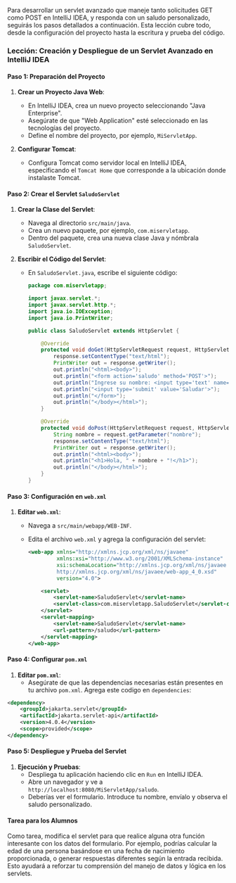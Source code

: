 Para desarrollar un servlet avanzado que maneje tanto solicitudes GET como POST en IntelliJ IDEA, y responda con un saludo personalizado, seguirás los pasos detallados a continuación. Esta lección cubre todo, desde la configuración del proyecto hasta la escritura y prueba del código.

### Lección: Creación y Despliegue de un Servlet Avanzado en IntelliJ IDEA

#### Paso 1: Preparación del Proyecto

1. **Crear un Proyecto Java Web**:
   - En IntelliJ IDEA, crea un nuevo proyecto seleccionando "Java Enterprise".
   - Asegúrate de que "Web Application" esté seleccionado en las tecnologías del proyecto.
   - Define el nombre del proyecto, por ejemplo, `MiServletApp`.

2. **Configurar Tomcat**:
   - Configura Tomcat como servidor local en IntelliJ IDEA, especificando el `Tomcat Home` que corresponde a la ubicación donde instalaste Tomcat.

#### Paso 2: Crear el Servlet `SaludoServlet`

1. **Crear la Clase del Servlet**:
   - Navega al directorio `src/main/java`.
   - Crea un nuevo paquete, por ejemplo, `com.miservletapp`.
   - Dentro del paquete, crea una nueva clase Java y nómbrala `SaludoServlet`.

2. **Escribir el Código del Servlet**:
   - En `SaludoServlet.java`, escribe el siguiente código:

     ```java
     package com.miservletapp;

     import javax.servlet.*;
     import javax.servlet.http.*;
     import java.io.IOException;
     import java.io.PrintWriter;

     public class SaludoServlet extends HttpServlet {

         @Override
         protected void doGet(HttpServletRequest request, HttpServletResponse response) throws ServletException, IOException {
             response.setContentType("text/html");
             PrintWriter out = response.getWriter();
             out.println("<html><body>");
             out.println("<form action='saludo' method='POST'>");
             out.println("Ingrese su nombre: <input type='text' name='nombre'><br>");
             out.println("<input type='submit' value='Saludar'>");
             out.println("</form>");
             out.println("</body></html>");
         }

         @Override
         protected void doPost(HttpServletRequest request, HttpServletResponse response) throws ServletException, IOException {
             String nombre = request.getParameter("nombre");
             response.setContentType("text/html");
             PrintWriter out = response.getWriter();
             out.println("<html><body>");
             out.println("<h1>Hola, " + nombre + "!</h1>");
             out.println("</body></html>");
         }
     }
     ```

#### Paso 3: Configuración en `web.xml`

1. **Editar `web.xml`**:
   - Navega a `src/main/webapp/WEB-INF`.
   - Edita el archivo `web.xml` y agrega la configuración del servlet:

     ```xml
     <web-app xmlns="http://xmlns.jcp.org/xml/ns/javaee"
              xmlns:xsi="http://www.w3.org/2001/XMLSchema-instance"
              xsi:schemaLocation="http://xmlns.jcp.org/xml/ns/javaee
              http://xmlns.jcp.org/xml/ns/javaee/web-app_4_0.xsd"
              version="4.0">

         <servlet>
             <servlet-name>SaludoServlet</servlet-name>
             <servlet-class>com.miservletapp.SaludoServlet</servlet-class>
         </servlet>
         <servlet-mapping>
             <servlet-name>SaludoServlet</servlet-name>
             <url-pattern>/saludo</url-pattern>
         </servlet-mapping>
     </web-app>
     ```

#### Paso 4: Configurar `pom.xml`

1. **Editar `pom.xml`**:
   - Asegúrate de que las dependencias necesarias están presentes en tu archivo `pom.xml`. Agrega este codigo en `dependencies`:

```xml
<dependency>
    <groupId>jakarta.servlet</groupId>
    <artifactId>jakarta.servlet-api</artifactId>
    <version>4.0.4</version>
    <scope>provided</scope>
</dependency>
```

#### Paso 5: Despliegue y Prueba del Servlet

1. **Ejecución y Pruebas**:
   - Despliega tu aplicación haciendo clic en `Run` en IntelliJ IDEA.
   - Abre un navegador y ve a `http://localhost:8080/MiServletApp/saludo`.
   - Deberías ver el formulario. Introduce tu nombre, envíalo y observa el saludo personalizado.


#### Tarea para los Alumnos

Como tarea, modifica el servlet para que realice alguna otra función interesante con los datos del formulario. Por ejemplo, podrías calcular la edad de una persona basándose en una fecha de nacimiento proporcionada, o generar respuestas diferentes según la entrada recibida. Esto ayudará a reforzar tu comprensión del manejo de datos y lógica en los servlets.
